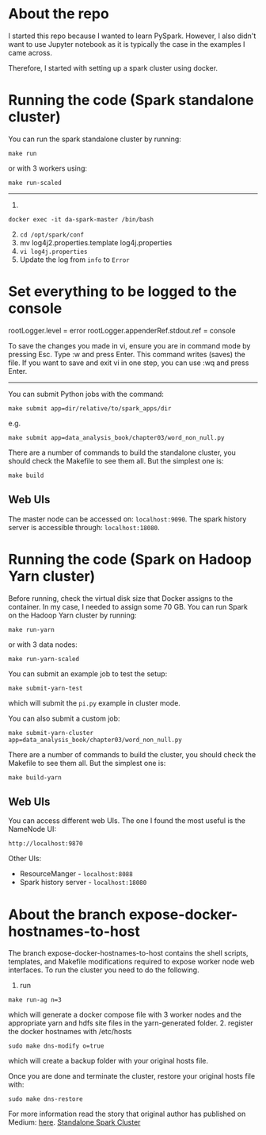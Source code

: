 # About the repo

I started this repo because I wanted to learn PySpark.
However, I also didn't want to use Jupyter notebook as it
is typically the case in the examples I came across. 

Therefore, I started with setting up a spark cluster 
using docker. 




# Running the code (Spark standalone cluster)
You can run the spark standalone cluster by running:
```shell
make run
```
or with 3 workers using:
```shell
make run-scaled
```

---
1. 
```shell
docker exec -it da-spark-master /bin/bash
```
2. `cd /opt/spark/conf`
3. mv log4j2.properties.template log4j.properties
4. `vi log4j.properties`
5. Update the log from `info` to `Error`


# Set everything to be logged to the console
rootLogger.level = error
rootLogger.appenderRef.stdout.ref = console

To save the changes you made in vi, ensure you are in command mode by pressing Esc.
Type :w and press Enter. This command writes (saves) the file.
If you want to save and exit vi in one step, you can use :wq and press Enter.

---



You can submit Python jobs with the command:
```shell
make submit app=dir/relative/to/spark_apps/dir
```
e.g. 
```shell
make submit app=data_analysis_book/chapter03/word_non_null.py
```

There are a number of commands to build the standalone cluster,
you should check the Makefile to see them all. But the
simplest one is:
```shell
make build
```

## Web UIs
The master node can be accessed on:
`localhost:9090`. 
The spark history server is accessible through:
`localhost:18080`.


# Running the code (Spark on Hadoop Yarn cluster)
Before running, check the virtual disk size that Docker
assigns to the container. In my case, I needed to assign
some 70 GB.
You can run Spark on the Hadoop Yarn cluster by running:
```shell
make run-yarn
```
or with 3 data nodes:
```shell
make run-yarn-scaled
```
You can submit an example job to test the setup:
```shell
make submit-yarn-test
```
which will submit the `pi.py` example in cluster mode.

You can also submit a custom job:
```shell
make submit-yarn-cluster app=data_analysis_book/chapter03/word_non_null.py
```

There are a number of commands to build the cluster,
you should check the Makefile to see them all. But the
simplest one is:
```shell
make build-yarn
```

## Web UIs
You can access different web UIs. The one I found the most 
useful is the NameNode UI:
```shell
http://localhost:9870
```

Other UIs:
- ResourceManger - `localhost:8088`
- Spark history server - `localhost:18080`

# About the branch expose-docker-hostnames-to-host
The branch expose-docker-hostnames-to-host contains the 
shell scripts, templates, and Makefile modifications 
required to expose worker node web interfaces. To run 
the cluster you need to do the following. 
1. run
```shell
make run-ag n=3
```
which will generate a docker compose file with 3 worker
nodes and the appropriate yarn and hdfs site files
in the yarn-generated folder.
2. register the docker hostnames with /etc/hosts
```shell
sudo make dns-modify o=true
```
which will create a backup folder with your original
hosts file.

Once you are done and terminate the cluster, restore 
your original hosts file with:
```shell
sudo make dns-restore
```



For more information read the story that original author has published on Medium:
[here](https://medium.com/@MarinAgli1/using-hostnames-to-access-hadoop-resources-running-on-docker-5860cd7aeec1).
[Standalone Spark Cluster](https://medium.com/@MarinAgli1/setting-up-a-spark-standalone-cluster-on-docker-in-layman-terms-8cbdc9fdd14b)


